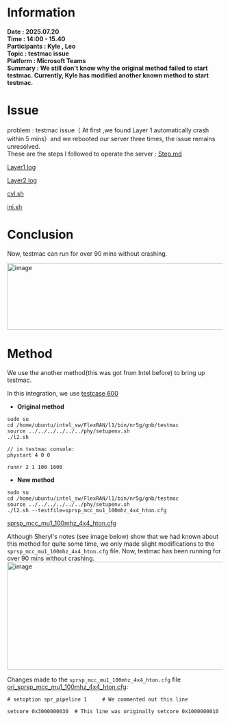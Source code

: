 # Information
**Date : 2025.07.20** \
**Time : 14:00 - 15.40**\
**Participants : Kyle , Leo**\
**Topic : testmac issue**\
**Platform : Microsoft Teams** \
**Summary : We still don't know why the original method failed to start testmac. Currently, Kyle has modified another known method to start testmac.** 
# Issue
problem : testmac issue（ At first ,we found Layer 1 automatically crash within 5 mins）and we rebooted our server three times, the issue remains unresolved.\
These are the steps I followed to operate the server : [Step.md](https://github.com/shuchu11/TM500-FlexRAN-Testmac-NOTE/blob/c4a5675c8da8fa920b7cd0ccf09b2e20e15f219d/TM500%20%2B%20FlexRAN%20%2B%20Testmac/testmac-issiue/Error_info%20/Step.md)

[Layer1 log](https://github.com/shuchu11/TM500-FlexRAN-Testmac-NOTE/blob/c4a5675c8da8fa920b7cd0ccf09b2e20e15f219d/TM500%20%2B%20FlexRAN%20%2B%20Testmac/testmac-issiue/Error_info%20/L1_log)

[Layer2 log](https://github.com/shuchu11/TM500-FlexRAN-Testmac-NOTE/blob/c4a5675c8da8fa920b7cd0ccf09b2e20e15f219d/TM500%20%2B%20FlexRAN%20%2B%20Testmac/testmac-issiue/Error_info%20/L2_log)

[cvl.sh](https://github.com/shuchu11/TM500-FlexRAN-Testmac-NOTE/blob/c4a5675c8da8fa920b7cd0ccf09b2e20e15f219d/TM500%20%2B%20FlexRAN%20%2B%20Testmac/testmac-issiue/Error_info%20/cvl.sh)

[ini.sh](https://github.com/shuchu11/TM500-FlexRAN-Testmac-NOTE/blob/c4a5675c8da8fa920b7cd0ccf09b2e20e15f219d/TM500%20%2B%20FlexRAN%20%2B%20Testmac/testmac-issiue/Error_info%20/ini.sh)


# Conclusion 
Now, testmac can run for over 90 mins without crashing.

<img width="1421" height="155" alt="image" src="https://github.com/user-attachments/assets/8fbe9e57-cdd2-40c1-b14c-0d3b69395371" />

# Method
We use the another method(this was got from Intel before) to bring up testmac.

In this integration, we use [testcase 600](https://github.com/bmw-ece-ntust/sheryl-e2e-integrations/tree/master/TM500%20%2B%20FlexRAN%20%2B%20xFAPI%20%2B%20O-DU%20HIGH%20%2B%20OAI%20CU/1.%20TM500%2BFlexRAN%2Btestmac/NTUST%20FlexRAN%20and%20Testmac%20configs/600)

* **Original method** 
```
sudo su
cd /home/ubuntu/intel_sw/FlexRAN/l1/bin/nr5g/gnb/testmac
source ../../../../../../phy/setupenv.sh 
./l2.sh

// in testmac console:
phystart 4 0 0

runnr 2 1 100 1600
```

* **New method**
```
sudo su
cd /home/ubuntu/intel_sw/FlexRAN/l1/bin/nr5g/gnb/testmac
source ../../../../../../phy/setupenv.sh 
./l2.sh --testfile=sprsp_mcc_mu1_100mhz_4x4_hton.cfg
```
[sprsp_mcc_mu1_100mhz_4x4_hton.cfg](https://github.com/shuchu11/TM500-FlexRAN-Testmac-NOTE/blob/14f3f835091579b8094aa6c38e2857ce19e19ee3/TM500%20%2B%20FlexRAN%20%2B%20Testmac/testmac-issiue/cfg_FILE/V2.0_sprsp_mcc_mu1_100mhz_4x4_hton.cfg)

Although Sheryl's notes (see image below) show that we had known about this method for quite some time, we only made slight modifications to the `sprsp_mcc_mu1_100mhz_4x4_hton.cfg` file. Now, testmac has been running for over 90 mins without crashing.
<img width="1074" height="252" alt="image" src="https://github.com/user-attachments/assets/b10d29ed-1688-46bd-8d1d-7e144676b49d" />

Changes made to the `sprsp_mcc_mu1_100mhz_4x4_hton.cfg` file [ori_sprsp_mcc_mu1_100mhz_4x4_hton.cfg](https://github.com/shuchu11/TM500-FlexRAN-Testmac-NOTE/blob/14f3f835091579b8094aa6c38e2857ce19e19ee3/TM500%20%2B%20FlexRAN%20%2B%20Testmac/testmac-issiue/cfg_FILE/sprsp_mcc_mu1_100mhz_4x4_hton.cfg):

```
# setoption spr_pipeline 1     # We commented out this line

setcore 0x3000000030  # This line was originally setcore 0x1000000010
```
